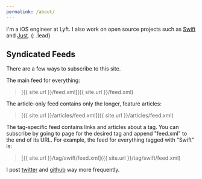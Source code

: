 ```yaml
---
permalink: /about/
---
```


I'm a iOS engineer at Lyft. I also work on open source projects such as
[Swift][swift] and [Just][just].
{: .lead}


## Syndicated Feeds ##

There are a few ways to subscribe to this site.

The main feed for everything:

> [{{ site.url }}/feed.xml]({{ site.url }}/feed.xml)

The article-only feed contains only the longer, feature articles:

> [{{ site.url }}/articles/feed.xml]({{ site.url }}/articles/feed.xml)

The tag-specific feed contains links and articles about a tag. You can
subscribe by going to page for the desired tag and append "feed.xml" to the
end of its URL. For example, the feed for everything tagged with "Swift" is:

> [{{ site.url }}/tag/swift/feed.xml]({{ site.url }}/tag/swift/feed.xml)

I post [twitter][twitter] and [github][github] way more frequently.

[swift]: https://github.com/apple/swift/commits?author=dduan
[just]: http://justhttp.net
[twitter]: https://twitter.com/daniel_duan
[github]: https://github.com/dduan

